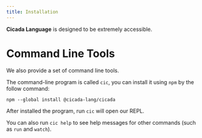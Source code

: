 ```yaml
---
title: Installation
---
```


**Cicada Language** is designed to be extremely accessible.

# Command Line Tools

We also provide a set of command line tools.

The command-line program is called `cic`,
you can install it using `npm` by the follow command:

```
npm --global install @cicada-lang/cicada
```

After installed the program, run `cic` will open our REPL.

You can also run `cic help` to see help messages
for other commands (such as `run` and `watch`).
